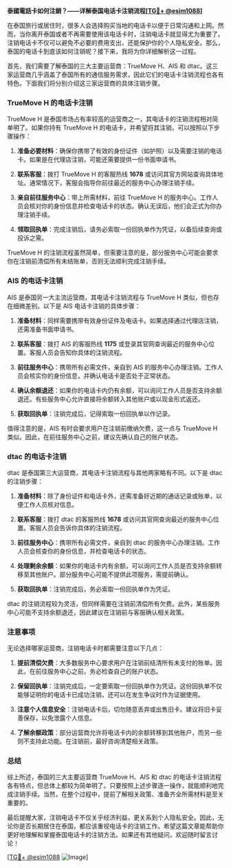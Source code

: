 **泰國電話卡如何注銷？——详解泰国电话卡注销流程[[TG💪+ @esim1088](https://t.me/s/esim1088)]**

在泰国旅行或居住时，很多人会选择购买当地的电话卡以便于日常沟通和上网。然而，当你离开泰国或者不再需要使用该电话卡时，注销电话卡就显得尤为重要了。注销电话卡不仅可以避免不必要的费用支出，还能保护你的个人隐私安全。那么，泰国的电话卡到底该如何注销呢？接下来，我将为你详细解析这一过程。

首先，我们需要了解泰国的三大主要运营商：TrueMove H、AIS 和 dtac。这三家运营商几乎涵盖了泰国所有的通信服务需求，因此它们的电话卡注销流程也各有特色。下面我们将分别介绍这三家运营商的具体注销步骤。

### TrueMove H 的电话卡注销

TrueMove H 是泰国市场占有率较高的运营商之一，其电话卡的注销流程相对简单明了。如果你持有 TrueMove H 的电话卡，并希望将其注销，可以按照以下步骤操作：

1. **准备必要材料**：确保你携带了有效的身份证件（如护照）以及需要注销的电话卡。如果是在代理店注销，可能还需要提供一份书面申请书。

2. **联系客服**：拨打 TrueMove H 的客服热线 **1678** 或访问其官方网站查询具体地址。通常情况下，客服会指导你前往最近的服务中心办理注销手续。

3. **亲自前往服务中心**：带上所需材料，前往 TrueMove H 的服务中心。工作人员会核对你的身份信息并检查电话卡的状态。确认无误后，他们会正式为你办理注销手续。

4. **领取回执单**：完成注销后，请务必索取一份回执单作为凭证，以备后续查询或投诉之需。

TrueMove H 的注销流程虽然简单，但需要注意的是，部分服务中心可能会要求你在注销前清偿所有未结账单，否则无法顺利完成注销手续。

### AIS 的电话卡注销

AIS 是泰国另一大主流运营商，其电话卡注销流程与 TrueMove H 类似，但也存在细微差别。以下是 AIS 电话卡注销的具体步骤：

1. **准备材料**：同样需要携带有效身份证件及电话卡。如果选择通过代理店注销，还需准备书面申请书。

2. **联系客服**：拨打 AIS 的客服热线 **1175** 或登录其官网查询最近的服务中心位置。客服人员会告知你具体的注销流程。

3. **前往服务中心**：携带所有必需文件，亲自到 AIS 的服务中心办理注销。工作人员会核实你的身份信息，并确认电话卡是否处于正常状态。

4. **确认余额退还**：如果你的电话卡内仍有余额，可以询问工作人员是否支持余额退还。有些服务中心允许直接将余额转入其他账户或以现金形式返还。

5. **获取回执单**：注销完成后，记得索取一份回执单以作记录。

值得注意的是，AIS 有时会要求用户在注销前缴纳欠费，这一点与 TrueMove H 类似。因此，在前往服务中心之前，建议先确认自己的账户状态。

### dtac 的电话卡注销

dtac 是泰国第三大运营商，其电话卡注销流程与其他两家略有不同。以下是 dtac 的注销步骤：

1. **准备材料**：除了身份证件和电话卡外，还需准备好近期的通话记录或账单，以便工作人员核对信息。

2. **联系客服**：拨打 dtac 的客服热线 **1678** 或访问其官网查询最近的服务中心位置。客服人员会告诉你具体的注销流程。

3. **前往服务中心**：携带所有必需文件，亲自到 dtac 的服务中心办理注销。工作人员会核查你的身份信息，并检查电话卡的状态。

4. **处理剩余余额**：如果你的电话卡内有余额，可以询问工作人员是否支持余额转移至其他账户。部分服务中心可能不提供此项服务，需提前确认。

5. **获取回执单**：注销完成后，务必索取一份回执单作为凭证。

dtac 的注销流程较为灵活，但同样需要在注销前清偿所有欠费。此外，某些服务中心可能不支持余额退还，因此建议在注销前与客服确认相关政策。

### 注意事项

无论选择哪家运营商，注销电话卡时都需要注意以下几点：

1. **提前清偿欠费**：大多数服务中心要求用户在注销前结清所有未支付的账单。因此，在前往服务中心之前，务必检查自己的账户状态。

2. **保留回执单**：注销完成后，一定要索取一份回执单作为凭证。这份回执单不仅能够证明你的电话卡已成功注销，还可以在发生争议时作为证据使用。

3. **注意个人信息安全**：注销电话卡后，切勿随意丢弃或出售旧卡。建议将旧卡妥善保存，以免泄露个人信息。

4. **了解余额政策**：部分运营商允许将电话卡内的余额转移到其他账户，而另一些则不支持此功能。在注销前，最好咨询清楚相关政策。

### 总结

综上所述，泰国的三大主要运营商 TrueMove H、AIS 和 dtac 的电话卡注销流程各有特点，但总体上都较为简单明了。只要按照上述步骤逐一操作，就能顺利地完成注销手续。当然，在整个过程中，提前了解相关政策、准备齐全所需材料是至关重要的。

最后提醒大家，注销电话卡不仅关乎经济利益，更关系到个人隐私安全。因此，无论你是否长期居住在泰国，都应该重视电话卡的注销工作。希望这篇文章能帮助你更好地理解和掌握泰国电话卡的注销方法。如果还有其他疑问，欢迎随时留言讨论！

[[TG💪+ @esim1088](https://t.me/s/esim1088) ![Image](https://i.postimg.cc/4NQfJmqS/Snipaste-2025-05-13-00-14-12.png)]
